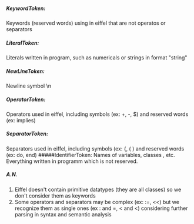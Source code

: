 ##### KeywordToken: 
Keywords (reserved words) using in eiffel that are not operatos or separators
##### LiteralToken: 
Literals written in program, such as numericals or strings in format "string"
##### NewLineToken: 
Newline symbol \n
##### OperatorToken: 
Operators used in eiffel, including symbols (ex: +, -, $) and reserved words (ex: implies)
##### SeparatorToken: 
Separators used in eiffel, including symbols (ex: {, ( ) and reserved words (ex: do, end)
#####IdentifierToken: 
Names of variables, classes , etc. Everything written in programm which is not reserved.


##### A.N.
1) Eiffel doesn't contain primitive datatypes (they are all classes) so we don't consider them as keywords
2) Some operators and separators may be complex (ex: :=, <<) but we recognize them as single ones (ex : and =, < and <) considering further parsing in syntax and semantic analysis
